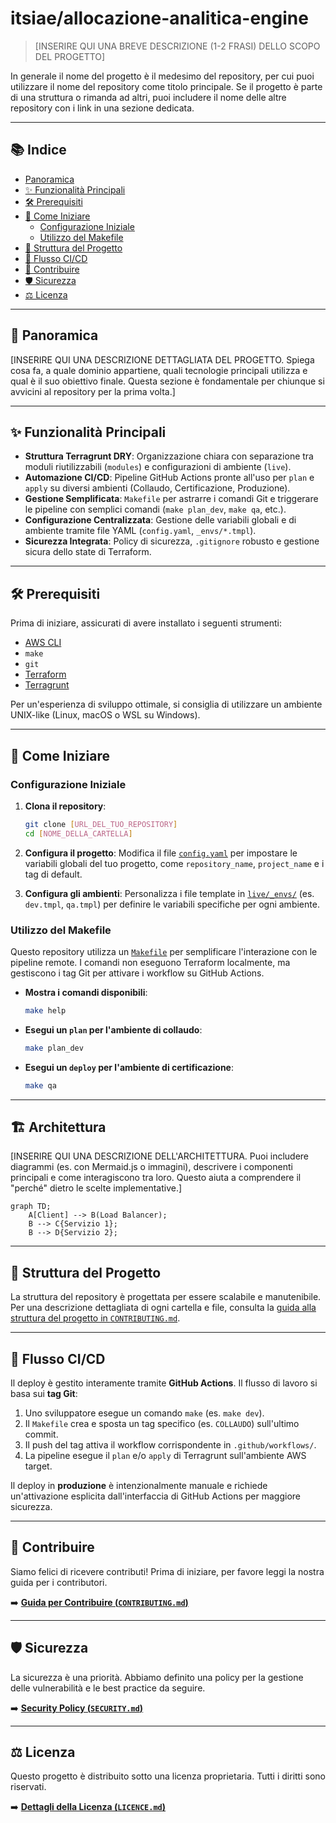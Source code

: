 # itsiae/allocazione-analitica-engine

<!-- 
    SUGGERIMENTO: Aggiungi qui dei badge per visualizzare lo stato delle pipeline, la licenza, etc.
    Esempi:
    ![GitHub Workflow Status](https://img.shields.io/github/actions/workflow/status/your-org/your-repo/your-workflow.yml?branch=main)
    ![License](https://img.shields.io/badge/license-Proprietary-blue)
-->

> [INSERIRE QUI UNA BREVE DESCRIZIONE (1-2 FRASI) DELLO SCOPO DEL PROGETTO]

In generale il nome del progetto è il medesimo del repository, per cui puoi utilizzare il nome del repository come titolo principale. Se il progetto è parte di una struttura o rimanda ad altri, puoi includere il nome delle altre repository con i link in una sezione dedicata.

---

## 📚 Indice

- [Panoramica](#-panoramica)
- [✨ Funzionalità Principali](#-funzionalità-principali)
- [🛠️ Prerequisiti](#️-prerequisiti)
- [🚀 Come Iniziare](#-come-iniziare)
  - [Configurazione Iniziale](#configurazione-iniziale)
  - [Utilizzo del Makefile](#utilizzo-del-makefile)
- [📂 Struttura del Progetto](#-struttura-del-progetto)
- [🔄 Flusso CI/CD](#-flusso-cicd)
- [🤝 Contribuire](#-contribuire)
- [🛡️ Sicurezza](#️-sicurezza)
- [⚖️ Licenza](#️-licenza)

---

## 📖 Panoramica

[INSERIRE QUI UNA DESCRIZIONE DETTAGLIATA DEL PROGETTO. Spiega cosa fa, a quale dominio appartiene, quali tecnologie principali utilizza e qual è il suo obiettivo finale. Questa sezione è fondamentale per chiunque si avvicini al repository per la prima volta.]

---

## ✨ Funzionalità Principali

- **Struttura Terragrunt DRY**: Organizzazione chiara con separazione tra moduli riutilizzabili (`modules`) e configurazioni di ambiente (`live`).
- **Automazione CI/CD**: Pipeline GitHub Actions pronte all'uso per `plan` e `apply` su diversi ambienti (Collaudo, Certificazione, Produzione).
- **Gestione Semplificata**: `Makefile` per astrarre i comandi Git e triggerare le pipeline con semplici comandi (`make plan_dev`, `make qa`, etc.).
- **Configurazione Centralizzata**: Gestione delle variabili globali e di ambiente tramite file YAML (`config.yaml`, `_envs/*.tmpl`).
- **Sicurezza Integrata**: Policy di sicurezza, `.gitignore` robusto e gestione sicura dello state di Terraform.

---

## 🛠️ Prerequisiti

Prima di iniziare, assicurati di avere installato i seguenti strumenti:

- [AWS CLI](https://aws.amazon.com/cli/)
- `make`
- `git`
- [Terraform](https://www.terraform.io/downloads.html)
- [Terragrunt](https://terragrunt.gruntwork.io/docs/getting-started/install/)

Per un'esperienza di sviluppo ottimale, si consiglia di utilizzare un ambiente UNIX-like (Linux, macOS o WSL su Windows).

---

## 🚀 Come Iniziare

### Configurazione Iniziale

1.  **Clona il repository**:
    ```bash
    git clone [URL_DEL_TUO_REPOSITORY]
    cd [NOME_DELLA_CARTELLA]
    ```

2.  **Configura il progetto**:
    Modifica il file [`config.yaml`](config.yaml) per impostare le variabili globali del tuo progetto, come `repository_name`, `project_name` e i tag di default.

3.  **Configura gli ambienti**:
    Personalizza i file template in [`live/_envs/`](live/_envs/) (es. `dev.tmpl`, `qa.tmpl`) per definire le variabili specifiche per ogni ambiente.

### Utilizzo del Makefile

Questo repository utilizza un [`Makefile`](Makefile) per semplificare l'interazione con le pipeline remote. I comandi non eseguono Terraform localmente, ma gestiscono i tag Git per attivare i workflow su GitHub Actions.

-   **Mostra i comandi disponibili**:
    ```bash
    make help
    ```
-   **Esegui un `plan` per l'ambiente di collaudo**:
    ```bash
    make plan_dev
    ```
-   **Esegui un `deploy` per l'ambiente di certificazione**:
    ```bash
    make qa
    ```

---

<!-- SEZIONE: ARCHITETTURA (Opzionale) -->
<!-- Se il tuo progetto ha un'architettura complessa, puoi descriverla qui. -->
<!-- Altrimenti, puoi cancellare questa sezione. -->

## 🏗️ Architettura

[INSERIRE QUI UNA DESCRIZIONE DELL'ARCHITETTURA. Puoi includere diagrammi (es. con Mermaid.js o immagini), descrivere i componenti principali e come interagiscono tra loro. Questo aiuta a comprendere il "perché" dietro le scelte implementative.]

```mermaid
graph TD;
    A[Client] --> B(Load Balancer);
    B --> C{Servizio 1};
    B --> D{Servizio 2};
```
<!-- FINE SEZIONE: ARCHITETTURA -->

---

## 📂 Struttura del Progetto

La struttura del repository è progettata per essere scalabile e manutenibile. Per una descrizione dettagliata di ogni cartella e file, consulta la [guida alla struttura del progetto in `CONTRIBUTING.md`](.github/CONTRIBUTING.md#--struttura-di-una-repository).

---

## 🔄 Flusso CI/CD

Il deploy è gestito interamente tramite **GitHub Actions**. Il flusso di lavoro si basa sui **tag Git**:

1.  Uno sviluppatore esegue un comando `make` (es. `make dev`).
2.  Il `Makefile` crea e sposta un tag specifico (es. `COLLAUDO`) sull'ultimo commit.
3.  Il push del tag attiva il workflow corrispondente in `.github/workflows/`.
4.  La pipeline esegue il `plan` e/o `apply` di Terragrunt sull'ambiente AWS target.

Il deploy in **produzione** è intenzionalmente manuale e richiede un'attivazione esplicita dall'interfaccia di GitHub Actions per maggiore sicurezza.

---

## 🤝 Contribuire

Siamo felici di ricevere contributi! Prima di iniziare, per favore leggi la nostra guida per i contributori.

➡️ **[Guida per Contribuire (`CONTRIBUTING.md`)](.github/CONTRIBUTING.md)**

---

## 🛡️ Sicurezza

La sicurezza è una priorità. Abbiamo definito una policy per la gestione delle vulnerabilità e le best practice da seguire.

➡️ **[Security Policy (`SECURITY.md`)](.github/SECURITY.md)**

---

## ⚖️ Licenza

Questo progetto è distribuito sotto una licenza proprietaria. Tutti i diritti sono riservati.

➡️ **[Dettagli della Licenza (`LICENCE.md`)](LICENCE.md)**

